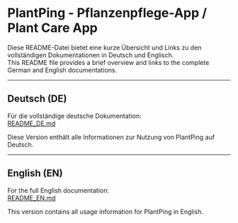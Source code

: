 # PlantPing - Pflanzenpflege-App / Plant Care App

Diese README-Datei bietet eine kurze Übersicht und Links zu den vollständigen Dokumentationen in Deutsch und Englisch.  
This README file provides a brief overview and links to the complete German and English documentations.

---

## Deutsch (DE)

Für die vollständige deutsche Dokumentation:  
[README_DE.md](./de/README_DE.md)

Diese Version enthält alle Informationen zur Nutzung von PlantPing auf Deutsch.

---

## English (EN)

For the full English documentation:  
[README_EN.md](./en/README_EN.md)

This version contains all usage information for PlantPing in English.
